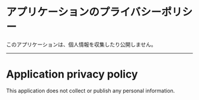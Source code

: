 # アプリケーションのプライバシーポリシー
 このアプリケーションは、個人情報を収集したり公開しません。

--------------------------------------------------------------------------

# Application privacy policy
 This application does not collect or publish any personal information.
